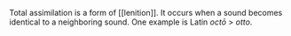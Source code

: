 Total assimilation is a form of [[lenition]]. It occurs when a sound becomes identical to a neighboring sound. One example is Latin *octō* > *otto*.

